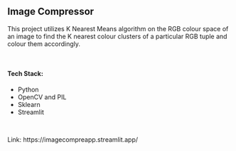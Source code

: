 <h2>Image Compressor</h2>
<p>This project utilizes K Nearest Means algorithm on the RGB colour space of an image to find the K nearest colour clusters of a particular RGB tuple and colour them accordingly.</p>
<br>
<h4>Tech Stack:</h4>
<ul>
  <li>Python</li>
  <li>OpenCV and PIL</li>
  <li>Sklearn</li>
  <li>Streamlit</li>
</ul>
<br>
<p>Link: https://imagecompreapp.streamlit.app/</p>
